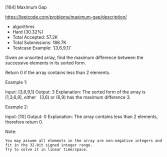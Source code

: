 [164] Maximum Gap  

https://leetcode.com/problems/maximum-gap/description/

* algorithms
* Hard (30.32%)
* Total Accepted:    57.2K
* Total Submissions: 188.7K
* Testcase Example:  '[3,6,9,1]'

Given an unsorted array, find the maximum difference between the successive elements in its sorted form.

Return 0 if the array contains less than 2 elements.

Example 1:


Input: [3,6,9,1]
Output: 3
Explanation: The sorted form of the array is [1,3,6,9], either
             (3,6) or (6,9) has the maximum difference 3.

Example 2:


Input: [10]
Output: 0
Explanation: The array contains less than 2 elements, therefore return 0.

Note:


	You may assume all elements in the array are non-negative integers and fit in the 32-bit signed integer range.
	Try to solve it in linear time/space.


